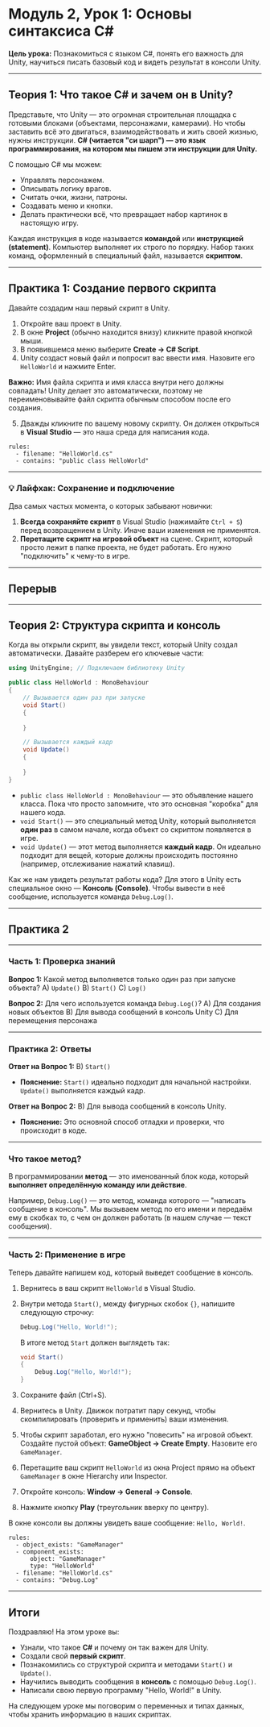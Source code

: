 # Модуль 2, Урок 1: Основы синтаксиса C#

**Цель урока:** Познакомиться с языком C#, понять его важность для Unity, научиться писать базовый код и видеть результат в консоли Unity.

---

## Теория 1: Что такое C# и зачем он в Unity?

Представьте, что Unity — это огромная строительная площадка с готовыми блоками (объектами, персонажами, камерами). Но чтобы заставить всё это двигаться, взаимодействовать и жить своей жизнью, нужны инструкции. **C# (читается "си шарп") — это язык программирования, на котором мы пишем эти инструкции для Unity.**

С помощью C# мы можем:
- Управлять персонажем.
- Описывать логику врагов.
- Считать очки, жизни, патроны.
- Создавать меню и кнопки.
- Делать практически всё, что превращает набор картинок в настоящую игру.

Каждая инструкция в коде называется **командой** или **инструкцией (statement)**. Компьютер выполняет их строго по порядку. Набор таких команд, оформленный в специальный файл, называется **скриптом**.

---

## Практика 1: Создание первого скрипта

Давайте создадим наш первый скрипт в Unity.

1.  Откройте ваш проект в Unity.
2.  В окне **Project** (обычно находится внизу) кликните правой кнопкой мыши.
3.  В появившемся меню выберите **Create -> C# Script**.
4.  Unity создаст новый файл и попросит вас ввести имя. Назовите его `HelloWorld` и нажмите Enter.

**Важно:** Имя файла скрипта и имя класса внутри него должны совпадать! Unity делает это автоматически, поэтому не переименовывайте файл скрипта обычным способом после его создания.

5.  Дважды кликните по вашему новому скрипту. Он должен открыться в **Visual Studio** — это наша среда для написания кода.

```check
rules:
  - filename: "HelloWorld.cs"
  - contains: "public class HelloWorld"
```

---

### 💡 Лайфхак: Сохранение и подключение

Два самых частых момента, о которых забывают новички:

1.  **Всегда сохраняйте скрипт** в Visual Studio (нажимайте `Ctrl + S`) перед возвращением в Unity. Иначе ваши изменения не применятся.
2.  **Перетащите скрипт на игровой объект** на сцене. Скрипт, который просто лежит в папке проекта, не будет работать. Его нужно "подключить" к чему-то в игре.

---

## Перерыв

---

## Теория 2: Структура скрипта и консоль

Когда вы открыли скрипт, вы увидели текст, который Unity создал автоматически. Давайте разберем его ключевые части:

```csharp
using UnityEngine; // Подключаем библиотеку Unity

public class HelloWorld : MonoBehaviour
{
    // Вызывается один раз при запуске
    void Start()
    {
        
    }

    // Вызывается каждый кадр
    void Update()
    {
        
    }
}
```

- `public class HelloWorld : MonoBehaviour` — это объявление нашего класса. Пока что просто запомните, что это основная "коробка" для нашего кода.
- `void Start()` — это специальный метод Unity, который выполняется **один раз** в самом начале, когда объект со скриптом появляется в игре.
- `void Update()` — этот метод выполняется **каждый кадр**. Он идеально подходит для вещей, которые должны происходить постоянно (например, отслеживание нажатий клавиш).

Как же нам увидеть результат работы кода? Для этого в Unity есть специальное окно — **Консоль (Console)**. Чтобы вывести в неё сообщение, используется команда `Debug.Log()`.

---

## Практика 2

---

### Часть 1: Проверка знаний

**Вопрос 1:** Какой метод выполняется только один раз при запуске объекта?
A) `Update()`
B) `Start()`
C) `Log()`

**Вопрос 2:** Для чего используется команда `Debug.Log()`?
A) Для создания новых объектов
B) Для вывода сообщений в консоль Unity
C) Для перемещения персонажа

---

### Практика 2: Ответы

**Ответ на Вопрос 1:** B) `Start()`
*   **Пояснение:** `Start()` идеально подходит для начальной настройки. `Update()` выполняется каждый кадр.

**Ответ на Вопрос 2:** B) Для вывода сообщений в консоль Unity.
*   **Пояснение:** Это основной способ отладки и проверки, что происходит в коде.

---

### Что такое метод?

В программировании **метод** — это именованный блок кода, который **выполняет определённую команду или действие**.

Например, `Debug.Log()` — это метод, команда которого — "написать сообщение в консоль". Мы вызываем метод по его имени и передаём ему в скобках то, с чем он должен работать (в нашем случае — текст сообщения).

---

### Часть 2: Применение в игре

Теперь давайте напишем код, который выведет сообщение в консоль.

1.  Вернитесь в ваш скрипт `HelloWorld` в Visual Studio.
2.  Внутри метода `Start()`, между фигурных скобок `{}`, напишите следующую строчку:

    ```csharp
    Debug.Log("Hello, World!");
    ```
    В итоге метод `Start` должен выглядеть так:
    ```csharp
    void Start()
    {
        Debug.Log("Hello, World!");
    }
    ```
3.  Сохраните файл (Ctrl+S).
4.  Вернитесь в Unity. Движок потратит пару секунд, чтобы скомпилировать (проверить и применить) ваши изменения.
5.  Чтобы скрипт заработал, его нужно "повесить" на игровой объект. Создайте пустой объект: **GameObject -> Create Empty**. Назовите его `GameManager`.
6.  Перетащите ваш скрипт `HelloWorld` из окна Project прямо на объект `GameManager` в окне Hierarchy или Inspector.
7.  Откройте консоль: **Window -> General -> Console**.
8.  Нажмите кнопку **Play** (треугольник вверху по центру).

В окне консоли вы должны увидеть ваше сообщение: `Hello, World!`.

```check
rules:
  - object_exists: "GameManager"
  - component_exists:
      object: "GameManager"
      type: "HelloWorld"
  - filename: "HelloWorld.cs"
  - contains: "Debug.Log"
```


---

## Итоги

Поздравляю! На этом уроке вы:
- Узнали, что такое **C#** и почему он так важен для Unity.
- Создали свой **первый скрипт**.
- Познакомились со структурой скрипта и методами `Start()` и `Update()`.
- Научились выводить сообщения в **консоль** с помощью `Debug.Log()`.
- Написали свою первую программу "Hello, World!" в Unity.

На следующем уроке мы поговорим о переменных и типах данных, чтобы хранить информацию в наших скриптах.
